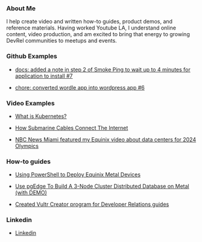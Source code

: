 <!-- # Ask me about Cloud Computing and Kubernetes -->


<!-- <a href="https://www.credly.com/badges/fcf5357d-d219-48d1-9bb9-3c18e70ccfcb"><img width="1143" alt="image-kcna-01" src="https://github.com/user-attachments/assets/42633b76-62ad-49b8-8e72-1bc465f77ebb"></a> -->

<!-- <a href="https://www.credly.com/badges/fcf5357d-d219-48d1-9bb9-3c18e70ccfcb"><img width="1143" alt="image-kcna-01" src="https://github.com/user-attachments/assets/fd2ea1fd-299f-4b16-8d78-225f6500eab4"></a> -->

### About Me
I help create video and written how-to guides, product demos, and reference materials. Having worked Youtube LA, I understand online content, video production, and am excited to bring that energy to growing DevRel communities to meetups and events.

### Github Examples

- [docs: added a note in step 2 of Smoke Ping to wait up to 4 minutes for application to install #7](https://github.com/equinix-labs/intro-to-metal-workshop/pull/7)

- [chore: converted wordle app into wordpress app #6](https://github.com/equinix-labs/intro-to-metal-workshop/pull/6)

### Video Examples

- [What is Kubernetes?](https://www.youtube.com/watch?v=87FJQPorviM)

- [How Submarine Cables Connect The Internet](https://www.youtube.com/watch?v=pCiFMqpHR30)

- [NBC News Miami featured my Equinix video about data centers for 2024 Olympics](https://www.nbcmiami.com/news/local/nap-of-the-americas-internet-subsea-cables/3399049/)

### How-to guides

- [Using PowerShell to Deploy Equinix Metal Devices](https://github.com/waltribeiro/using-powershell-to-deploy-equinix-metal-devices/blob/main/markdown-02.md)

- [Use pgEdge To Build A 3-Node Cluster Distributed Database on Metal (with DEMO)](https://github.com/waltribeiro/getting-started-with-pgedge-distributed-database-on-equinix-metal/blob/main/markdown.md)

- [Created Vultr Creator program for Developer Relations guides](https://vultr.com/creator)

### Linkedin

- [Linkedin](http://linkedin.com/in/waltribeiro/)
